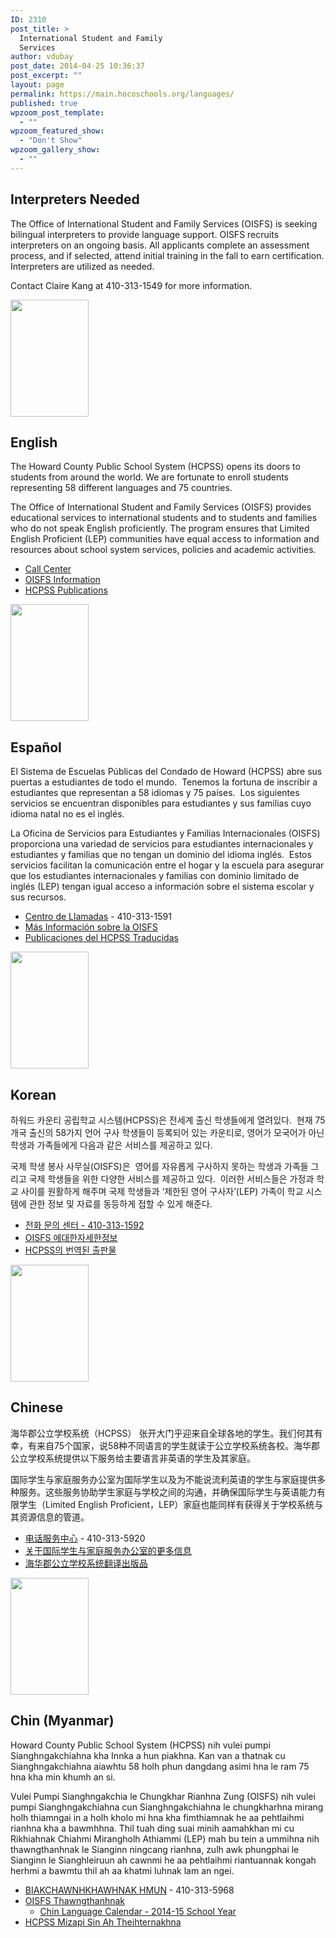 ```yaml
---
ID: 2310
post_title: >
  International Student and Family
  Services
author: vdubay
post_date: 2014-04-25 10:36:37
post_excerpt: ""
layout: page
permalink: https://main.hocoschools.org/languages/
published: true
wpzoom_post_template:
  - ""
wpzoom_featured_show:
  - "Don't Show"
wpzoom_gallery_show:
  - ""
---
```

<h2>Interpreters Needed</h2>

<p>The Office of International Student and Family Services (OISFS) is seeking bilingual interpreters to provide language support. OISFS recruits interpreters on an ongoing basis. All applicants complete an assessment process, and if selected, attend initial training in the fall to earn certification. Interpreters are utilized as needed.</p>

<p>Contact Claire Kang at 410-313-1549 for more information.</p>
<a href="/languages/english/"><img class="pict" src="/f/newlanguages/images/siteimage3_eng.jpg" width="125" height="187" border="0" alt="" /></a>

<h2>English</h2>
<p>The Howard County Public School System (HCPSS) opens its doors to students from around the world. We are fortunate to enroll students representing 58 different languages and 75 countries.</p>

<p>The Office of International Student and Family Services (OISFS) provides educational services to international students and to students and families who do not speak English proficiently. The program ensures that Limited English Proficient (LEP) communities have equal access to information and resources about school system services, policies and academic activities.</p>

<ul>
  <li><a href="/languages/english/call-center/">Call Center</a></li>
  <li><a href="/languages/english/">OISFS Information</a></li>
  <li><a href="/languages/english/documents/">HCPSS Publications</a></li>
</ul>

<a href="/languages/spanish/"><img class="pict" src="/f/newlanguages/images/siteimage3_spa.jpg" width="125" height="187" border="0" alt="" /></a>

<h2>Español</h2>
<p>El Sistema de Escuelas Públicas del Condado de Howard (HCPSS) abre sus puertas a estudiantes de todo el mundo.&nbsp; Tenemos la fortuna de inscribir a estudiantes que representan a 58 idiomas y 75 países.&nbsp; Los siguientes servicios se encuentran disponibles para estudiantes y sus familias cuyo idioma natal no es el inglés.</p>

<p>La Oficina de Servicios para Estudiantes y Familias Internacionales (OISFS) proporciona una variedad de servicios para estudiantes internacionales y estudiantes y familias que no tengan un dominio del idioma inglés.&nbsp; Estos servicios facilitan la comunicación entre el hogar y la escuela para asegurar que los estudiantes internacionales y familias con dominio limitado de inglés (LEP) tengan igual acceso a información sobre el sistema escolar y sus recursos.</p>

<ul>
  <li><a href="/languages/spanish/call-center/">Centro de Llamadas</a> - 410-313-1591</li>
  <li><a href="/languages/spanish/">Más Información sobre la OISFS </a></li>
  <li><a href="/languages/spanish/documents/">Publicaciones del HCPSS Traducidas</a> </li>
</ul>

<a href="/languages/korean/"><img class="pict" src="/f/newlanguages/images/siteimage3_kor.jpg" width="125" height="187" border="0" alt="" /></a>

<h2>Korean</h2>
<p>하워드 카운티 공립학교 시스템(HCPSS)은 전세계 출신 학생들에게 열려있다. &nbsp;현재 75개국 출신의 58가지 언어 구사 학생들이 등록되어 있는 카운티로, 영어가 모국어가 아닌 학생과 가족들에게 다음과 같은 서비스를 제공하고 있다.</p>

<p>국제 학생 봉사 사무실(OISFS)은 &nbsp;영어를 자유롭게 구사하지 못하는 학생과 가족들 그리고 국제 학생들을 위한 다양한 서비스를 제공하고 있다.&nbsp; 이러한 서비스들은 가정과 학교 사이를 원활하게 해주며 국제 학생들과 &lsquo;제한된 영어 구사자&rsquo;(LEP) 가족이 학교 시스템에 관한 정보 및 자료를 동등하게 접할 수 있게 해준다.</p>

<ul>
  <li><a href="/languages/korean/call-center/">전화 문의 센터 - 410-313-1592</a> </li>
  <li><a href="/languages/korean/">OISFS 에대한자세한정보</a></li>
  <li><a href="/languages/korean/documents/">HCPSS의 번역된 출판물</a></li>
</ul>

<a href="/languages/chinese/"><img class="pict" src="/f/newlanguages/images/siteimage4_chi.jpg" width="125" height="187" border="0" alt="" /></a>

<h2>Chinese</h2>
<p>海华郡公立学校系统（HCPSS） 张开大门乎迎来自全球各地的学生。我们何其有幸，有来自75个国家，说58种不同语言的学生就读于公立学校系统各校。海华郡公立学校系统提供以下服务给主要语言非英语的学生及其家庭。</p>

<p>国际学生与家庭服务办公室为国际学生以及为不能说流利英语的学生与家庭提供多种服务。这些服务协助学生家庭与学校之间的沟通，并确保国际学生与英语能力有限学生（Limited English Proficient，LEP）家庭也能同样有获得关于学校系统与其资源信息的管道。</p>

<ul>
  <li><a href="/languages/chinese/call-center/">电话服务中心</a> - 410-313-5920</li>
  <li><a href="/languages/chinese/">关于国际学生与家庭服务办公室的更多信息</a></li>
  <li><a href="/languages/chinese/documents/">海华郡公立学校系统翻译出版品</a></li>
</ul>

<a href="/languages/urdu/"><img class="pict" src="/f/newlanguages/images/siteimage3_urdu.jpg" width="125" height="187" border="0" /></a>

<h2>Chin (Myanmar)</h2>
<p>Howard County Public School System (HCPSS) nih vulei pumpi Sianghngakchiahna kha Innka a hun piakhna. Kan van a thatnak cu  Sianghngakchiahna aiawhtu 58 holh phun dangdang asimi hna le ram 75 hna kha min khumh an si.</p>

<p>Vulei Pumpi Sianghngakchia le Chungkhar Rianhna Zung (OISFS) nih vulei pumpi Sianghngakchiahna cun Sianghngakchiahna le chungkharhna mirang holh thiamngai in a holh kholo mi hna kha fimthiamnak he aa pehtlaihmi rianhna kha a bawmhhna. Thil tuah ding suai minih aamahkhan mi cu Rikhiahnak Chiahmi Mirangholh Athiammi (LEP) mah bu tein a ummihna nih thawngthanhnak le Sianginn ningcang rianhna, zulh awk phungphai le Sianginn le Sianghleiruun ah cawnmi he aa pehtlaihmi riantuannak kongah herhmi a bawmtu thil ah aa khatmi luhnak lam an ngei.</p>

<ul>
  <li><a href="/languages/chin/call-center/">BIAKCHAWNHKHAWHNAK HMUN</a> - 410-313-5968 </li>
  <li><a href="/languages/chin/">OISFS Thawngthanhnak</a>
    <ul>
      <li><a href="/f/newlanguages/docs/chin-myanmar-calendar.pdf">Chin Language Calendar - 2014-15 School Year</a></li>
    </ul>
  </li>
  <li><a href="/languages/english/documents/">HCPSS Mizapi Sin Ah Theihternakhna</a></li>
</ul>